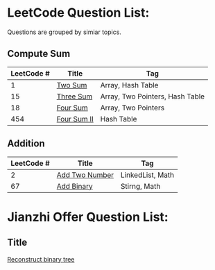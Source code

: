 # LeetCode Question List:

Questions are grouped by simiar topics.

## Compute Sum

 LeetCode # | Title | Tag
 -----------| ----- | ---
1 | [Two Sum](LeetCode/_001.md)| Array, Hash Table
15 | [Three Sum](LeetCode/_015.md) | Array, Two Pointers, Hash Table
18 | [Four Sum](LeetCode/_018.md) | Array, Two Pointers
454 | [Four Sum II](LeetCode/_454.md) | Hash Table


## Addition

LeetCode # | Title | Tag
 -----------| ----- | ---
2 | [Add Two Number](LeetCode/_002.md) | LinkedList, Math
67 | [Add Binary](LeetCode/_067.md) | Stirng, Math



# Jianzhi Offer Question List:

 Title 
----------
[Reconstruct binary tree](Jianzhi/_04.md)

